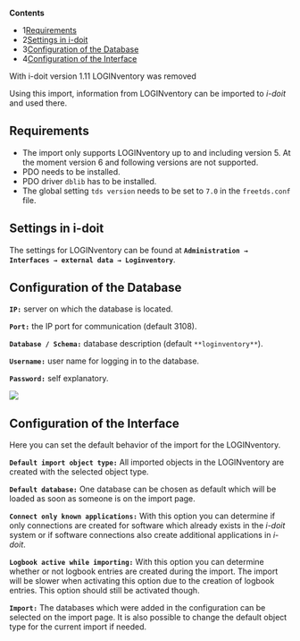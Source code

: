 **Contents**

*   1[Requirements](#LOGINventory-Requirements)
*   2[Settings in i-doit](#LOGINventory-Settingsini-doit)
*   3[Configuration of the Database](#LOGINventory-ConfigurationoftheDatabase)
*   4[Configuration of the Interface](#LOGINventory-ConfigurationoftheInterface)

With i-doit version 1.11 LOGINventory was removed

  

Using this import, information from LOGINventory can be imported to _i-doit_ and used there.

Requirements
------------

*   The import only supports LOGINventory up to and including version 5. At the moment version 6 and following versions are not supported.
*   PDO needs to be installed.
*   PDO driver `dblib` has to be installed.
*   The global setting `tds version` needs to be set to `7.0` in the `freetds.conf` file.

Settings in i-doit
------------------

The settings for LOGINventory can be found at **`Administration → Interfaces → external data → Loginventory`**.

Configuration of the Database
-----------------------------

**`IP:`** server on which the database is located.

**`Port:`** the IP port for communication (default 3108).

**`Database / Schema:`** database description (default `**loginventory**`).

**`Username:`** user name for logging in to the database.

**`Password:`** self explanatory.

  

![](/download/attachments/42303627/LOGINVENTORY1.jpg?version=1&modificationDate=1465818792372&api=v2&effects=drop-shadow)

  

Configuration of the Interface
------------------------------

Here you can set the default behavior of the import for the LOGINventory.

**`Default import object type:`** All imported objects in the LOGINventory are created with the selected object type.

**`Default database:`** One database can be chosen as default which will be loaded as soon as someone is on the import page.

**`Connect only known applications:`** With this option you can determine if only connections are created for software which already exists in the _i-doit_ system or if software connections also create additional applications in _i-doit_.

**`Logbook active while importing:`** With this option you can determine whether or not logbook entries are created during the import. The import will be slower when activating this option due to the creation of logbook entries. This option should still be activated though.

**`Import:`** The databases which were added in the configuration can be selected on the import page. It is also possible to change the default object type for the current import if needed.